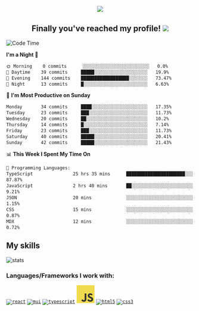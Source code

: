 <p align="center">
  <img src="https://user-images.githubusercontent.com/102032437/162972217-d9d013af-ed44-46cb-bd0c-aaf87b5200e7.gif">
</p>

<h2 align="center">
  Finally you've reached my profile!
  <img src="https://media.giphy.com/media/hvRJCLFzcasrR4ia7z/giphy.gif" width="28">
</h2>

<!--START_SECTION:waka-->
![Code Time](http://img.shields.io/badge/Code%20Time-77%20hrs%208%20mins-blue)

**I'm a Night 🦉** 

```text
🌞 Morning    0 commits      ░░░░░░░░░░░░░░░░░░░░░░░░░   0.0% 
🌆 Daytime    39 commits     █████░░░░░░░░░░░░░░░░░░░░   19.9% 
🌃 Evening    144 commits    ██████████████████░░░░░░░   73.47% 
🌙 Night      13 commits     █░░░░░░░░░░░░░░░░░░░░░░░░   6.63%

```
📅 **I'm Most Productive on Sunday** 

```text
Monday       34 commits     ████░░░░░░░░░░░░░░░░░░░░░   17.35% 
Tuesday      23 commits     ███░░░░░░░░░░░░░░░░░░░░░░   11.73% 
Wednesday    20 commits     ██░░░░░░░░░░░░░░░░░░░░░░░   10.2% 
Thursday     14 commits     █░░░░░░░░░░░░░░░░░░░░░░░░   7.14% 
Friday       23 commits     ███░░░░░░░░░░░░░░░░░░░░░░   11.73% 
Saturday     40 commits     █████░░░░░░░░░░░░░░░░░░░░   20.41% 
Sunday       42 commits     █████░░░░░░░░░░░░░░░░░░░░   21.43%

```


📊 **This Week I Spent My Time On** 

```text
💬 Programming Languages: 
TypeScript               25 hrs 35 mins      ██████████████████████░░░   87.87% 
JavaScript               2 hrs 40 mins       ██░░░░░░░░░░░░░░░░░░░░░░░   9.21% 
JSON                     20 mins             ░░░░░░░░░░░░░░░░░░░░░░░░░   1.15% 
CSS                      15 mins             ░░░░░░░░░░░░░░░░░░░░░░░░░   0.87% 
MDX                      12 mins             ░░░░░░░░░░░░░░░░░░░░░░░░░   0.72%

```


<!--END_SECTION:waka-->

<h2>My skills</h2>

<img src="https://github-readme-stats.vercel.app/api?username=etczrn&count_private=true&show_icons=true&hide_border=true&bg_color=45deg,185a9d,43cea2&title_color=ffffff&text_color=ffffff&icon_color=ffffff" alt="stats">

### Languages/Frameworks I work with:

<code><a href="https://reactjs.org/"><img alt="react" title="react" src="https://cdn.jsdelivr.net/gh/devicons/devicon/icons/react/react-original.svg" height="48"></a></code>
<code><a href="https://mui.com/"><img alt="mui" title="mui" src="https://cdn.jsdelivr.net/gh/devicons/devicon/icons/materialui/materialui-original.svg" height="48"></a></code>
<code><a href="https://www.typescriptlang.org/"><img alt="typescript" title="typescript" src="https://cdn.jsdelivr.net/gh/devicons/devicon/icons/typescript/typescript-original.svg" height="48"></a></code>
<code><a href="https://developer.mozilla.org/en-US/docs/Web/JavaScript"><img alt="JavaScript" title="JavaScript" src="https://raw.githubusercontent.com/github/explore/80688e429a7d4ef2fca1e82350fe8e3517d3494d/topics/javascript/javascript.png" height="48"></a></code>
<code><a href="https://dev.w3.org/html5/html-author/"><img alt="html5" title="html5" src="https://cdn.jsdelivr.net/gh/devicons/devicon/icons/html5/html5-original.svg" height="48"></a></code>
<code><a href="https://www.w3.org/TR/css/"><img alt="css3" title="css3" src="https://cdn.jsdelivr.net/gh/devicons/devicon/icons/css3/css3-original.svg" height="48"></a></code>
